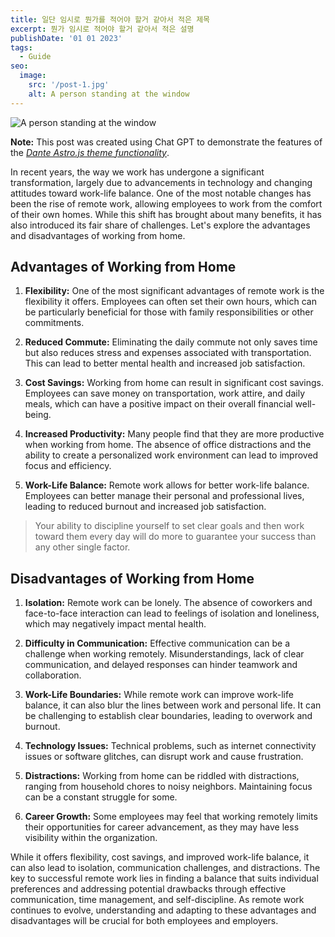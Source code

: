 ```yaml
---
title: 일단 임시로 뭔가를 적어야 할거 같아서 적은 제목
excerpt: 뭔가 임시로 적어야 할거 같아서 적은 설명
publishDate: '01 01 2023'
tags:
  - Guide
seo:
  image:
    src: '/post-1.jpg'
    alt: A person standing at the window
---
```


![A person standing at the window](/post-1.jpg)

**Note:** This post was created using Chat GPT to demonstrate the features of the _[Dante Astro.js theme functionality](https://justgoodui.com/astro-themes/dante/)_.

In recent years, the way we work has undergone a significant transformation, largely due to advancements in technology and changing attitudes toward work-life balance. One of the most notable changes has been the rise of remote work, allowing employees to work from the comfort of their own homes. While this shift has brought about many benefits, it has also introduced its fair share of challenges. Let's explore the advantages and disadvantages of working from home.

## Advantages of Working from Home

1. **Flexibility:** One of the most significant advantages of remote work is the flexibility it offers. Employees can often set their own hours, which can be particularly beneficial for those with family responsibilities or other commitments.

2. **Reduced Commute:** Eliminating the daily commute not only saves time but also reduces stress and expenses associated with transportation. This can lead to better mental health and increased job satisfaction.

3. **Cost Savings:** Working from home can result in significant cost savings. Employees can save money on transportation, work attire, and daily meals, which can have a positive impact on their overall financial well-being.

4. **Increased Productivity:** Many people find that they are more productive when working from home. The absence of office distractions and the ability to create a personalized work environment can lead to improved focus and efficiency.

5. **Work-Life Balance:** Remote work allows for better work-life balance. Employees can better manage their personal and professional lives, leading to reduced burnout and increased job satisfaction.

> Your ability to discipline yourself to set clear goals and then work toward them every day will do more to guarantee your success than any other single factor.

## Disadvantages of Working from Home

1. **Isolation:** Remote work can be lonely. The absence of coworkers and face-to-face interaction can lead to feelings of isolation and loneliness, which may negatively impact mental health.

2. **Difficulty in Communication:** Effective communication can be a challenge when working remotely. Misunderstandings, lack of clear communication, and delayed responses can hinder teamwork and collaboration.

3. **Work-Life Boundaries:** While remote work can improve work-life balance, it can also blur the lines between work and personal life. It can be challenging to establish clear boundaries, leading to overwork and burnout.

4. **Technology Issues:** Technical problems, such as internet connectivity issues or software glitches, can disrupt work and cause frustration.

5. **Distractions:** Working from home can be riddled with distractions, ranging from household chores to noisy neighbors. Maintaining focus can be a constant struggle for some.

6. **Career Growth:** Some employees may feel that working remotely limits their opportunities for career advancement, as they may have less visibility within the organization.

While it offers flexibility, cost savings, and improved work-life balance, it can also lead to isolation, communication challenges, and distractions. The key to successful remote work lies in finding a balance that suits individual preferences and addressing potential drawbacks through effective communication, time management, and self-discipline. As remote work continues to evolve, understanding and adapting to these advantages and disadvantages will be crucial for both employees and employers.
